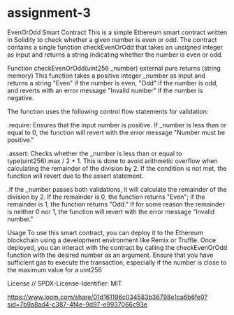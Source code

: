 # assignment-3

EvenOrOdd Smart Contract
This is a simple Ethereum smart contract written in Solidity to check whether a given number is even or odd. The contract contains a single function checkEvenOrOdd that takes an unsigned integer as input and returns a string indicating whether the number is even or odd.

Function
checkEvenOrOdd(uint256 _number) external pure returns (string memory)
This function takes a positive integer _number as input and returns a string "Even" if the number is even, "Odd" if the number is odd, and reverts with an error message "Invalid number" if the number is negative.

The function uses the following control flow statements for validation:

.require: Ensures that the input number is positive. If _number is less than or equal to 0, the function will revert with the error message "Number must be positive."

.assert: Checks whether the _number is less than or equal to type(uint256).max / 2 + 1. This is done to avoid arithmetic overflow when calculating the remainder of the division by 2. If the condition is not met, the function will revert due to the assert statement.

.If the _number passes both validations, it will calculate the remainder of the division by 2. If the remainder is 0, the function returns "Even"; if the remainder is 1, the function returns "Odd." If for some reason the remainder is neither 0 nor 1, the function will revert with the error message "Invalid number."

Usage
To use this smart contract, you can deploy it to the Ethereum blockchain using a development environment like Remix or Truffle. Once deployed, you can interact with the contract by calling the checkEvenOrOdd function with the desired number as an argument.
Ensure that you have sufficient gas to execute the transaction, especially if the number is close to the maximum value for a uint256


License // SPDX-License-Identifier: MIT



https://www.loom.com/share/01d161196c034583b36798e1ca6b6fe0?sid=7b9a8ad4-c387-4f4e-9d97-e9937066c93e
